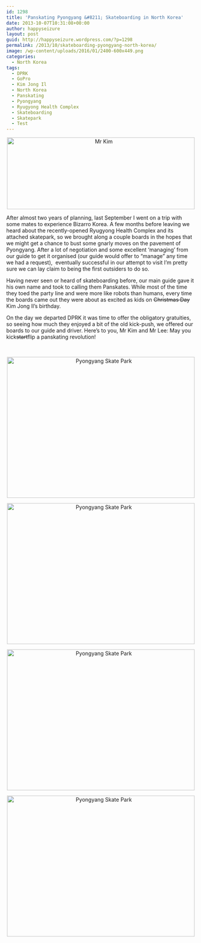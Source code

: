 ```yaml
---
id: 1298
title: 'Panskating Pyongyang &#8211; Skateboarding in North Korea'
date: 2013-10-07T10:31:08+00:00
author: happyseizure
layout: post
guid: http://happyseizure.wordpress.com/?p=1298
permalink: /2013/10/skateboarding-pyongyang-north-korea/
image: /wp-content/uploads/2016/01/2400-600x449.png
categories:
  - North Korea
tags:
  - DPRK
  - GoPro
  - Kim Jong Il
  - North Korea
  - Panskating
  - Pyongyang
  - Ryugyong Health Complex
  - Skateboarding
  - Skatepark
  - Test
---
```

<p style="text-align: center;">
  <a title="GOPR2491cropped by happyseizure, on Flickr" href="http://www.flickr.com/photos/104268996@N05/10133554956/"><img class="aligncenter" title="Mr Kim" src="http://farm4.staticflickr.com/3773/10133554956_8e829542e9.jpg" alt="Mr Kim" width="500" height="191" /></a>
</p>

After almost two years of planning, last September I went on a trip with some mates to experience Bizarro Korea. A few months before leaving we heard about the recently-opened Ryugyong Health Complex and its attached skatepark, so we brought along a couple boards in the hopes that we might get a chance to bust some gnarly moves on the pavement of Pyongyang. After a lot of negotiation and some excellent &#8216;managing&#8217; from our guide to get it organised (our guide would offer to &#8220;manage&#8221; any time we had a request),  eventually successful in our attempt to visit I&#8217;m pretty sure we can lay claim to being the first outsiders to do so.

Having never seen or heard of skateboarding before, our main guide gave it his own name and took to calling them Panskates. While most of the time they toed the party line and were more like robots than humans, every time the boards came out they were about as excited as kids on <del>Christmas Day</del> Kim Jong Il&#8217;s birthday.

On the day we departed DPRK it was time to offer the obligatory gratuities, so seeing how much they enjoyed a bit of the old kick-push, we offered our boards to our guide and driver. Here&#8217;s to you, Mr Kim and Mr Lee: May you kick<del>start</del>flip a panskating revolution!



&nbsp;

<p style="text-align: center;">
  <a title="GOPR3047 by happyseizure, on Flickr" href="http://www.flickr.com/photos/104268996@N05/10132903426/"><img class="aligncenter" title="Pyongyang Skate Park" src="http://farm8.staticflickr.com/7422/10132903426_627c279e02.jpg" alt="Pyongyang Skate Park" width="500" height="375" /></a>
</p>

<p style="text-align: center;">
  <a title="GOPR3051 by happyseizure, on Flickr" href="http://www.flickr.com/photos/104268996@N05/10132856906/"><img class="aligncenter" title="Pyongyang Skate Park" src="http://farm8.staticflickr.com/7308/10132856906_e81098df66.jpg" alt="Pyongyang Skate Park" width="500" height="375" /></a>
</p>

<p style="text-align: center;">
  <a title="GOPR3050 by happyseizure, on Flickr" href="http://www.flickr.com/photos/104268996@N05/10132880026/"><img class="aligncenter" title="Pyongyang Skate Park" src="http://farm6.staticflickr.com/5341/10132880026_7e07e3cf04.jpg" alt="Pyongyang Skate Park" width="500" height="375" /></a>
</p>

<p style="text-align: center;">
  <a title="GOPR3053 by happyseizure, on Flickr" href="http://www.flickr.com/photos/104268996@N05/10132891993/"><img class="aligncenter" title="Pyongyang Skate Park" src="http://farm8.staticflickr.com/7361/10132891993_af92dc7e95.jpg" alt="Pyongyang Skate Park" width="500" height="375" /></a>
</p>
